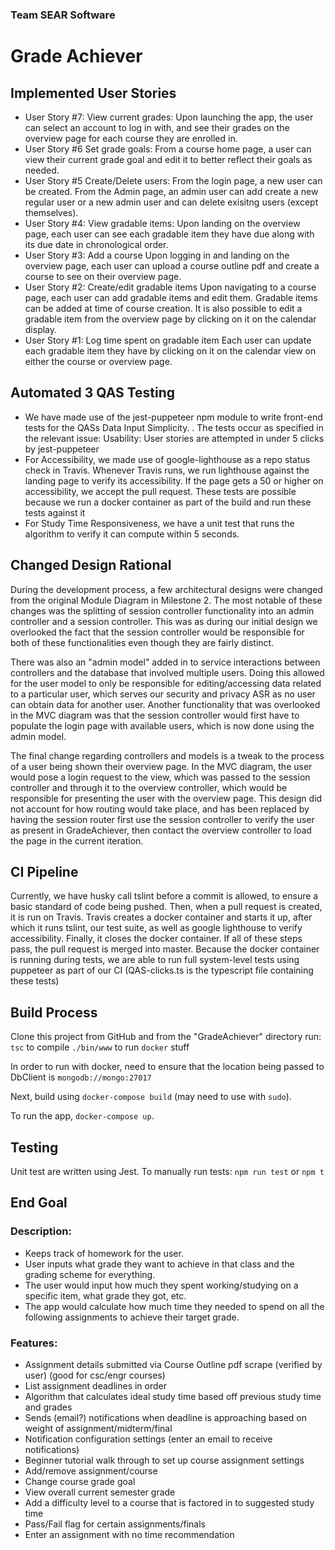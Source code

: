 ### Team SEAR Software
# Grade Achiever

## Implemented User Stories
- User Story #7: View current grades:
Upon launching the app, the user can select an account to log in with, and see their grades on the overview page for each course they are enrolled in.
- User Story #6 Set grade goals:
From a course home page, a user can view their current grade goal and edit it to better reflect their goals as needed.
- User Story #5 Create/Delete users:
From the login page, a new user can be created. From the Admin page, an admin user can add create a new regular user or a new admin user and can delete exisitng users (except themselves).
- User Story #4: View gradable items:
Upon landing on the overview page, each user can see each gradable item they have due along with its due date in chronological order.
- User Story #3: Add a course
Upon logging in and landing on the overview page, each user can upload a course outline pdf and create a course to see on their overview page.
- User Story #2: Create/edit gradable items
Upon navigating to a course page, each user can add gradable items and edit them. Gradable items can be added at time of course creation. It is also possible to edit a gradable item from the overview page by clicking on it on the calendar display.
- User Story #1: Log time spent on gradable item
Each user can update each gradable item they have by clicking on it on the calendar view on either the course or overview page. 


## Automated 3 QAS Testing
 - We have made use of the jest-puppeteer npm module to write front-end tests for the QASs Data Input Simplicity. . The tests occur as specified in the relevant issue: 
 Usability: User stories are attempted in under 5 clicks by jest-puppeteer
 - For Accessibility, we made use of google-lighthouse as a repo status check in Travis. Whenever Travis runs, we run lighthouse against    the landing page to verify its accessibility. If the page gets a 50 or higher on accessibility, we accept the pull request. 
 These tests are possible because we run a docker container as part of the build and run these tests against it
 - For  Study Time Responsiveness, we have a unit test that runs the algorithm to verify it can compute within 5 seconds.
  
## Changed Design Rational
During the development process, a few architectural designs were changed from the original Module Diagram in Milestone 2. The most notable of these changes was the splitting of session controller functionality into an admin controller and a session controller. This was as during our initial design we overlooked the fact that the session controller would be responsible for both of these functionalities even though they are fairly distinct.

There was also an "admin model" added in to service interactions between controllers and the database that involved multiple users. Doing this allowed for the user model to only be responsible for editing/accessing data related to a particular user, which serves our security and privacy ASR as no user can obtain data for another user. Another functionality that was overlooked in the MVC diagram was that the session controller would first have to populate the login page with available users, which is now done using the admin model.

The final change regarding controllers and models is a tweak to the process of a user being shown their overview page. In the MVC diagram, the user would pose a login request to the view, which was passed to the session controller and through it to the overview controller, which would be responsible for presenting the user with the overview page. This design did not account for how routing would take place, and has been replaced by having the session router first use the session controller to verify the user as present in GradeAchiever, then contact the overview controller to load the page in the current iteration.

## CI Pipeline
Currently, we have husky call tslint before a commit is allowed, to ensure a basic standard of code being pushed. Then, when a pull request is created, it is run on Travis. Travis creates a docker container and starts it up, after which it runs tslint, our test suite, as well as google lighthouse to verify accessibility. Finally, it closes the docker container. If all of these steps pass, the pull request is merged into master. Because the docker container is running during tests, we are able to run full system-level tests using puppeteer as part of our CI (QAS-clicks.ts is the typescript file containing these tests)

## Build Process
Clone this project from GitHub and from the "GradeAchiever" directory run:
``tsc`` to compile
``./bin/www`` to run
``docker`` stuff 

In order to run with docker, need to ensure that the location being passed to DbClient is `mongodb://mongo:27017`

Next, build using `docker-compose build` (may need to use with `sudo`).

To run the app, `docker-compose up`.

## Testing
Unit test are written using Jest.
To manually run tests:
`npm run test` or `npm t`





## End Goal
### Description:
- Keeps track of homework for the user.
- User inputs what grade they want to achieve in that class and the grading scheme for everything. 
- The user would input how much they spent working/studying on a specific item, what grade they got, etc.
- The app would calculate how much time they needed to spend on all the following assignments to achieve their target grade.
### Features:
- Assignment details submitted via Course Outline pdf scrape (verified by user) (good for csc/engr courses)
- List assignment deadlines in order
- Algorithm that calculates ideal study time based off previous study time and grades
- Sends (email?) notifications when deadline is approaching based on weight of assignment/midterm/final
- Notification configuration settings (enter an email to receive notifications)
- Beginner tutorial walk through to set up course assignment settings
- Add/remove assignment/course
- Change course grade goal
- View overall current semester grade
- Add a difficulty level to a course that is factored in to suggested study time
- Pass/Fail flag for certain assignments/finals
- Enter an assignment with no time recommendation
